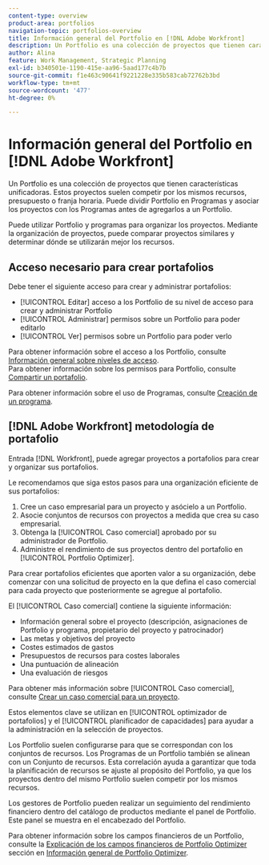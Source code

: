 ```yaml
---
content-type: overview
product-area: portfolios
navigation-topic: portfolios-overview
title: Información general del Portfolio en [!DNL Adobe Workfront]
description: Un Portfolio es una colección de proyectos que tienen características unificadoras. Estos proyectos suelen competir por los mismos recursos, presupuesto o franja horaria. Puede dividir Portfolio en Programas y asociar los proyectos con los Programas antes de agregarlos a un Portfolio.
author: Alina
feature: Work Management, Strategic Planning
exl-id: b340501e-1190-415e-aa96-5aad177c4b7b
source-git-commit: f1e463c90641f9221228e335b583cab72762b3bd
workflow-type: tm+mt
source-wordcount: '477'
ht-degree: 0%

---
```


# Información general del Portfolio en [!DNL Adobe Workfront]

<!-- Audited: 1/2024 -->

Un Portfolio es una colección de proyectos que tienen características unificadoras. Estos proyectos suelen competir por los mismos recursos, presupuesto o franja horaria. Puede dividir Portfolio en Programas y asociar los proyectos con los Programas antes de agregarlos a un Portfolio.

Puede utilizar Portfolio y programas para organizar los proyectos. Mediante la organización de proyectos, puede comparar proyectos similares y determinar dónde se utilizarán mejor los recursos.

## Acceso necesario para crear portafolios

Debe tener el siguiente acceso para crear y administrar portafolios:

* [!UICONTROL Editar] acceso a los Portfolio de su nivel de acceso para crear y administrar Portfolio
* [!UICONTROL Administrar] permisos sobre un Portfolio para poder editarlo
* [!UICONTROL Ver] permisos sobre un Portfolio para poder verlo

Para obtener información sobre el acceso a los Portfolio, consulte [Información general sobre niveles de acceso](../../../administration-and-setup/add-users/access-levels-and-object-permissions/access-levels-overview.md).\
Para obtener información sobre los permisos para Portfolio, consulte [Compartir un portafolio](../../../workfront-basics/grant-and-request-access-to-objects/share-a-portfolio.md).

Para obtener información sobre el uso de Programas, consulte [Creación de un programa](../../../manage-work/portfolios/create-and-manage-programs/create-program.md).

## [!DNL Adobe Workfront] metodología de portafolio

Entrada [!DNL Workfront], puede agregar proyectos a portafolios para crear y organizar sus portafolios.

Le recomendamos que siga estos pasos para una organización eficiente de sus portafolios:

1. Cree un caso empresarial para un proyecto y asócielo a un Portfolio.
1. Asocie conjuntos de recursos con proyectos a medida que crea su caso empresarial.
1. Obtenga la [!UICONTROL Caso comercial] aprobado por su administrador de Portfolio.
1. Administre el rendimiento de sus proyectos dentro del portafolio en [!UICONTROL Portfolio Optimizer].

Para crear portafolios eficientes que aporten valor a su organización, debe comenzar con una solicitud de proyecto en la que defina el caso comercial para cada proyecto que posteriormente se agregue al portafolio.

El [!UICONTROL Caso comercial] contiene la siguiente información:

* Información general sobre el proyecto (descripción, asignaciones de Portfolio y programa, propietario del proyecto y patrocinador)
* Las metas y objetivos del proyecto
* Costes estimados de gastos
* Presupuestos de recursos para costes laborales
* Una puntuación de alineación
* Una evaluación de riesgos

Para obtener más información sobre [!UICONTROL Caso comercial], consulte [Crear un caso comercial para un proyecto](../../../manage-work/projects/define-a-business-case/create-business-case.md).

Estos elementos clave se utilizan en [!UICONTROL optimizador de portafolios] y el [!UICONTROL planificador de capacidades] para ayudar a la administración en la selección de proyectos.

Los Portfolio suelen configurarse para que se correspondan con los conjuntos de recursos. Los Programas de un Portfolio también se alinean con un Conjunto de recursos. Esta correlación ayuda a garantizar que toda la planificación de recursos se ajuste al propósito del Portfolio, ya que los proyectos dentro del mismo Portfolio suelen competir por los mismos recursos.

Los gestores de Portfolio pueden realizar un seguimiento del rendimiento financiero dentro del catálogo de productos mediante el panel de Portfolio. Este panel se muestra en el encabezado del Portfolio.

Para obtener información sobre los campos financieros de un Portfolio, consulte la [Explicación de los campos financieros de Portfolio Optimizer](../../../manage-work/portfolios/portfolio-optimizer/portfolio-optimizer-overview.md#financial-fieds-subsection) sección en [Información general de Portfolio Optimizer](../../../manage-work/portfolios/portfolio-optimizer/portfolio-optimizer-overview.md).
